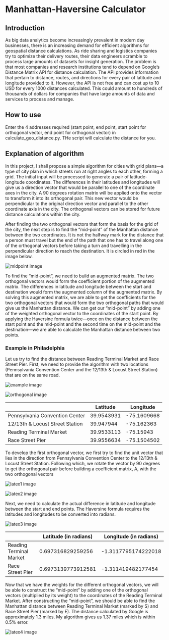 # Manhattan-Haversine Calculator

## Introduction

As big data analytics become increasingly prevalent in modern day businesses, there is an increasing demand for efficient algorithms for geospatial distance calculations. As ride sharing and logistics companies try to optimize their delivery routes, their data engineers scramble to process large amounts of datasets for insight generation. The problem is that most companies and research institutions tend to depend on Google’s Distance Matrix API for distance calculation. The API provides information that pertain to distance, routes, and directions for every pair of latitude and longitude provided to it. However, the API is not free and can cost up to 10 USD for every 1000 distances calculated. This could amount to hundreds of thousands of dollars for companies that have large amounts of data and services to process and manage.

## How to use

Enter the 4 addresses required (start point, end point, start point for orthogonal vector, end point for orthogonal vector) in calculate_geo_distance.py. THe script will calculate the distance for you.
	
## Explanation of algorithm  

In this project, I shall propose a simple algorithm for cities with grid plans—a type of city plan in which streets run at right angles to each other, forming a grid. The initial input will be processed to generate a pair of latitude-longitude coordinates. The differences in their latitudes and longitudes will give us a direction vector that would be parallel to one of the coordinate axes in the city. A 90 degrees rotation matrix will be applied onto the vector to transform it into its orthogonal pair. This new vector would be perpendicular to the original direction vector and parallel to the other coordinate axis in the city. The orthogonal vectors can be stored for future distance calculations within the city.

After finding the two orthogonal vectors that form the basis for the grid of the city, the next step is to find the “mid-point” of the Manhattan distance between the two coordinates. It is not the halfway mark for the distance that a person must travel but the end of the path that one has to travel along one of the orthogonal vectors before taking a turn and travelling in the perpendicular direction to reach the destination. It is circled in red in the image below.

![midpoint image](https://github.com/samueltan97/manhattan_haversine_calculator/blob/master/images/midpoint.png)

To find the “mid-point”, we need to build an augmented matrix. The two orthogonal vectors would form the coefficient portion of the augmented matrix. The differences in latitude and longitude between the start and destination would form the augmented column of the augmented matrix. By solving this augmented matrix, we are able to get the coefficients for the two orthogonal vectors that would form the two orthogonal paths that would give us the Manhattan distance. We can get our “mid-point” by adding one of the weighted orthogonal vector to the coordinates of the start point. By applying the Haversine formula twice—once on the distance between the start point and the mid-point and the second time on the mid-point and the destination—we are able to calculate the Manhattan distance between two points.

### Example in Philadelphia

Let us try to find the distance between Reading Terminal Market and Race Street Pier. First, we need to provide the algorithm with two locations (Pennsylvania Convention Center and the 12/13th & Locust Street Station) that are on the same road. 

![example image](https://github.com/samueltan97/manhattan_haversine_calculator/blob/master/images/example.png)

![orthogonal image](https://github.com/samueltan97/manhattan_haversine_calculator/blob/master/images/orthogonal.png)

|                                 | Latitude    | Longitude   |
| ------------------------------- | ----------- | ----------- |
| Pennsylvania Convention Center  | 39.9543931  | -75.1609668 |
| 12/13th & Locust Street Station | 39.947944   | -75.162363  |
| Reading Terminal Market         | 39.9533113  | -75.15943   |
| Race Street Pier                | 39.9556634  | -75.1504502 |

To develop the first orthogonal vector, we first try to find the unit vector that lies in the direction from Pennsylvania Convention Center to the 12/13th & Locust Street Station. Following which, we rotate the vector by 90 degrees to get the orthogonal pair before building a coefficient matrix, A, with the two orthogonal vectors

![latex1 image](https://github.com/samueltan97/manhattan_haversine_calculator/blob/master/images/latex1.png)

![latex2 image](https://github.com/samueltan97/manhattan_haversine_calculator/blob/master/images/latex2.png)

Next, we need to calculate the actual difference in latitude and longitude between the start and end points. The Haversine formula requires the latitudes and longitudes to be converted into radians.

![latex3 image](https://github.com/samueltan97/manhattan_haversine_calculator/blob/master/images/latex3.png)

|                         | Latitude (in radians) | Longitude (in radians) |
| ----------------------- | --------------------- | ---------------------- |
| Reading Terminal Market | 0.697316829259256     | -1.3117795174222018    |
| Race Street Pier        | 0.6973139773912581    | -1.311419482177454     |

Now that we have the weights for the different orthogonal vectors, we will be able to construct the “mid-point” by adding one of the orthogonal vectors (multiplied by its weight) to the coordinates of the Reading Terminal Market. After constructing the “mid-point”, we should be able to find the Manhattan distance between Reading Terminal Market (marked by S) and Race Street Pier (marked by E). The distance calculated by Google is approximately 1.3 miles. My algorithm gives us 1.37 miles which is within 0.5% error. 

![latex4 image](https://github.com/samueltan97/manhattan_haversine_calculator/blob/master/images/latex4.png)


